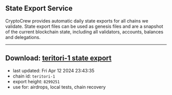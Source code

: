 ## State Export Service
CryptoCrew provides automatic daily state exports for all chains we validate. State export files can be used as genesis files and are a snapshot of the current blockchain state, including all validators, accounts, balances and delegations.

---
**Download: [teritori-1 state export](https://dl-eu2.ccvalidators.com/SERVICE/teritori/teritori-1_export_8299251.json)**
---

- last updated: Fri Apr 12 2024 23:43:35
- chain id: `teritori-1`
- export height: `8299251`
- use for: airdrops, local tests, chain recovery
